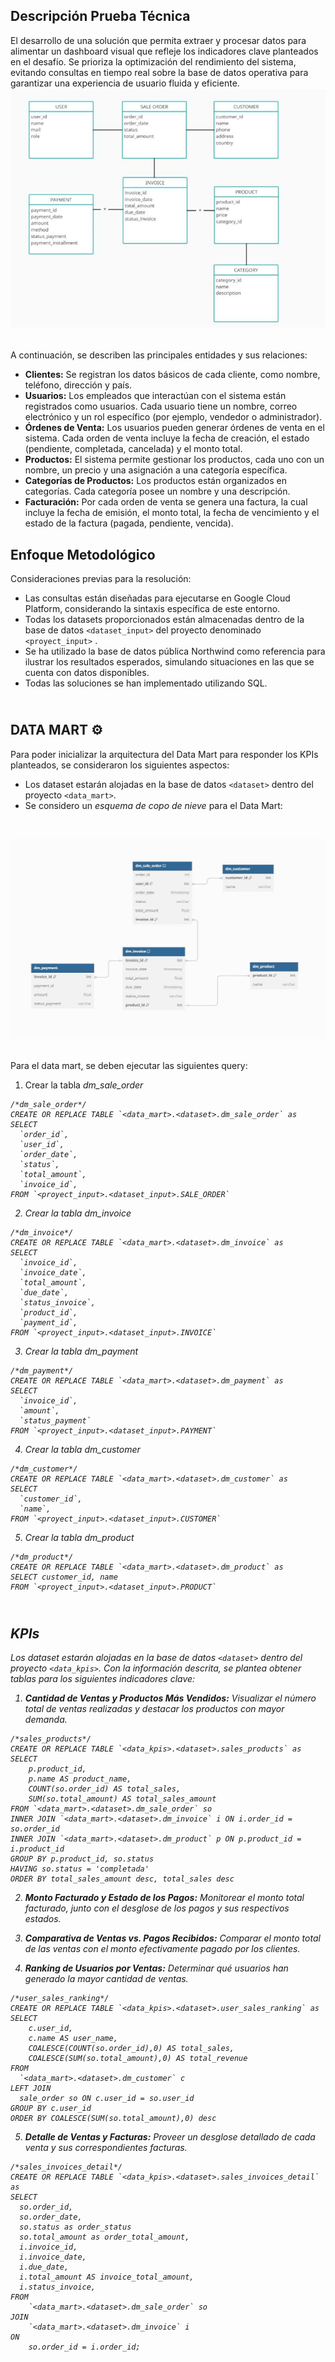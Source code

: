 ## Descripción Prueba Técnica
El desarrollo de una solución que permita extraer y procesar datos para alimentar un dashboard visual que refleje los indicadores clave planteados en el desafío. Se prioriza la optimización del rendimiento del sistema, evitando consultas en tiempo real sobre la base de datos operativa para garantizar una experiencia de usuario fluida y eficiente.
<br>
![Arquitectura de la base de datos](/images/arquitectura_bbdd.JPG)

<br>
A continuación, se describen las principales entidades y sus relaciones:

- **Clientes:** Se registran los datos básicos de cada cliente, como nombre, teléfono, dirección y país.
- **Usuarios:** Los empleados que interactúan con el sistema están registrados como usuarios. Cada usuario tiene un nombre, correo electrónico y un rol específico (por ejemplo, vendedor o administrador).
- **Órdenes de Venta:** Los usuarios pueden generar órdenes de venta en el sistema. Cada orden de venta incluye la fecha de creación, el estado (pendiente, completada, cancelada) y el monto total.
- **Productos:** El sistema permite gestionar los productos, cada uno con un nombre, un precio y una asignación a una categoría específica.
- **Categorías de Productos:** Los productos están organizados en categorías. Cada categoría posee un nombre y una descripción.
- **Facturación:** Por cada orden de venta se genera una factura, la cual incluye la fecha de emisión, el monto total, la fecha de vencimiento y el estado de la factura (pagada, pendiente, vencida).


## Enfoque Metodológico
Consideraciones previas para la resolución:
- Las consultas están diseñadas para ejecutarse en Google Cloud Platform, considerando la sintaxis específica de este entorno.
- Todas los datasets proporcionados están almacenadas dentro de la base de datos `<dataset_input>` del proyecto denominado `<proyect_input>` .
- Se ha utilizado la base de datos pública Northwind como referencia para ilustrar los resultados esperados, simulando situaciones en las que se cuenta con datos disponibles.
- Todas las soluciones se han implementado utilizando SQL.

## <br>DATA MART ⚙️
Para poder inicializar la arquitectura del Data Mart para responder los KPIs planteados, se consideraron los siguientes aspectos:
- Los dataset estarán alojadas en la base de datos `<dataset>` dentro del proyecto `<data_mart>`.
- Se considero un _esquema de copo de nieve_ para el Data Mart:

<br>

![Arquitectura de la base de datos](/images/data_mart.JPG)

<br>
Para el data mart, se deben ejecutar las siguientes query:

1) Crear la tabla <em>dm_sale_order<em>
```
/*dm_sale_order*/
CREATE OR REPLACE TABLE `<data_mart>.<dataset>.dm_sale_order` as
SELECT
  `order_id`,
  `user_id`,
  `order_date`,
  `status`,
  `total_amount`,
  `invoice_id`,
FROM `<proyect_input>.<dataset_input>.SALE_ORDER`
```

2) Crear la tabla <em>dm_invoice<em>
```
/*dm_invoice*/
CREATE OR REPLACE TABLE `<data_mart>.<dataset>.dm_invoice` as
SELECT
  `invoice_id`,
  `invoice_date`,
  `total_amount`,
  `due_date`,
  `status_invoice`,
  `product_id`,
  `payment_id`,
FROM `<proyect_input>.<dataset_input>.INVOICE`
```

3) Crear la tabla <em>dm_payment<em>
```
/*dm_payment*/
CREATE OR REPLACE TABLE `<data_mart>.<dataset>.dm_payment` as
SELECT
  `invoice_id`,
  `amount`,
  `status_payment`
FROM `<proyect_input>.<dataset_input>.PAYMENT`
```

4) Crear la tabla <em>dm_customer<em>
```
/*dm_customer*/
CREATE OR REPLACE TABLE `<data_mart>.<dataset>.dm_customer` as
SELECT
  `customer_id`,
  `name`,
FROM `<proyect_input>.<dataset_input>.CUSTOMER`
```

5) Crear la tabla <em>dm_product<em>
```
/*dm_product*/
CREATE OR REPLACE TABLE `<data_mart>.<dataset>.dm_product` as
SELECT customer_id, name
FROM `<proyect_input>.<dataset_input>.PRODUCT`
```

## <br> KPIs 
Los dataset estarán alojadas en la base de datos `<dataset>` dentro del proyecto `<data_kpis>`. Con la información descrita, se plantea obtener tablas para los siguientes indicadores clave:

1) **Cantidad de Ventas y Productos Más Vendidos:** Visualizar el número total de ventas realizadas y destacar los productos con mayor demanda.

```
/*sales_products*/
CREATE OR REPLACE TABLE `<data_kpis>.<dataset>.sales_products` as
SELECT 
    p.product_id,
    p.name AS product_name,
    COUNT(so.order_id) AS total_sales,
    SUM(so.total_amount) AS total_sales_amount
FROM `<data_mart>.<dataset>.dm_sale_order` so
INNER JOIN `<data_mart>.<dataset>.dm_invoice` i ON i.order_id = so.order_id
INNER JOIN `<data_mart>.<dataset>.dm_product` p ON p.product_id = i.product_id
GROUP BY p.product_id, so.status
HAVING so.status = 'completada'
ORDER BY total_sales_amount desc, total_sales desc
```

2) **Monto Facturado y Estado de los Pagos:** Monitorear el monto total facturado, junto con el desglose de los pagos y sus respectivos estados.
3) **Comparativa de Ventas vs. Pagos Recibidos:** Comparar el monto total de las ventas con el monto efectivamente pagado por los clientes.

4) **Ranking de Usuarios por Ventas:** Determinar qué usuarios han generado la mayor cantidad de ventas.

```
/*user_sales_ranking*/
CREATE OR REPLACE TABLE `<data_kpis>.<dataset>.user_sales_ranking` as
SELECT 
    c.user_id,
    c.name AS user_name,
    COALESCE(COUNT(so.order_id),0) AS total_sales,
    COALESCE(SUM(so.total_amount),0) AS total_revenue
FROM
  `<data_mart>.<dataset>.dm_customer` c
LEFT JOIN
  sale_order so ON c.user_id = so.user_id
GROUP BY c.user_id
ORDER BY COALESCE(SUM(so.total_amount),0) desc
```


5) **Detalle de Ventas y Facturas:** Proveer un desglose detallado de cada venta y sus correspondientes facturas.
```
/*sales_invoices_detail*/
CREATE OR REPLACE TABLE `<data_kpis>.<dataset>.sales_invoices_detail` as
SELECT 
  so.order_id, 
  so.order_date,
  so.status as order_status 
  so.total_amount as order_total_amount, 
  i.invoice_id, 
  i.invoice_date,
  i.due_date,
  i.total_amount AS invoice_total_amount,
  i.status_invoice,
FROM 
    `<data_mart>.<dataset>.dm_sale_order` so
JOIN 
    `<data_mart>.<dataset>.dm_invoice` i 
ON 
    so.order_id = i.order_id;
```

